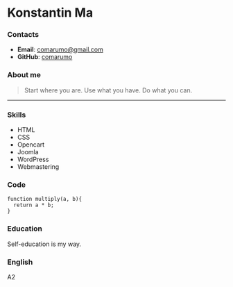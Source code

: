 # Konstantin Ma

### Contacts
* **Email**: comarumo@gmail.com
* **GitHub**: [comarumo](https://github.com/comarumo)

### About me 
> Start where you are. Use what you have. Do what you can.

___
### Skills 
* HTML
* CSS
* Opencart
* Joomla
* WordPress
* Webmastering

### Code
```
function multiply(a, b){
  return a * b;
}
```
### Education
Self-education is my way.
### English
A2